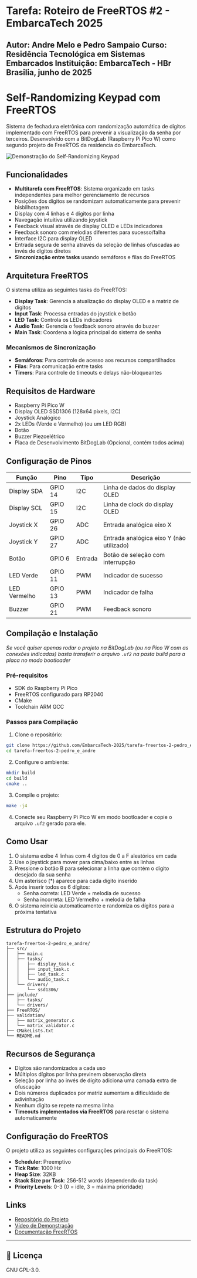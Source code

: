 # Tarefa: Roteiro de FreeRTOS #2 - EmbarcaTech 2025
Autor: **Andre Melo e Pedro Sampaio**
Curso: Residência Tecnológica em Sistemas Embarcados
Instituição: EmbarcaTech - HBr
Brasilia, junho de 2025
---

# Self-Randomizing Keypad com FreeRTOS

Sistema de fechadura eletrônica com randomização automática de dígitos implementado com FreeRTOS para prevenir a visualização da senha por terceiros. Desenvolvido com a BitDogLab (Raspberry Pi Pico W) como segundo projeto de FreeRTOS da residencia do EmbarcaTech.

![Demonstração do Self-Randomizing Keypad](./demo.gif)

## Funcionalidades

- **Multitarefa com FreeRTOS**: Sistema organizado em tasks independentes para melhor gerenciamento de recursos
- Posições dos dígitos se randomizam automaticamente para prevenir bisbilhotagem
- Display com 4 linhas e 4 dígitos por linha
- Navegação intuitiva utilizando joystick
- Feedback visual através de display OLED e LEDs indicadores
- Feedback sonoro com melodias diferentes para sucesso/falha
- Interface I2C para display OLED
- Entrada segura de senha através da seleção de linhas ofuscadas ao invés de dígitos diretos
- **Sincronização entre tasks** usando semáforos e filas do FreeRTOS

## Arquitetura FreeRTOS

O sistema utiliza as seguintes tasks do FreeRTOS:

- **Display Task**: Gerencia a atualização do display OLED e a matriz de dígitos
- **Input Task**: Processa entradas do joystick e botão
- **LED Task**: Controla os LEDs indicadores
- **Audio Task**: Gerencia o feedback sonoro através do buzzer
- **Main Task**: Coordena a lógica principal do sistema de senha

### Mecanismos de Sincronização

- **Semáforos**: Para controle de acesso aos recursos compartilhados
- **Filas**: Para comunicação entre tasks
- **Timers**: Para controle de timeouts e delays não-bloqueantes

## Requisitos de Hardware

- Raspberry Pi Pico W
- Display OLED SSD1306 (128x64 pixels, I2C)
- Joystick Analógico
- 2x LEDs (Verde e Vermelho) (ou um LED RGB)
- Botão
- Buzzer Piezoelétrico
- Placa de Desenvolvimento BitDogLab (Opcional, contém todos acima)

## Configuração de Pinos

| Função | Pino | Tipo | Descrição |
|--------|------|------|-----------|
| Display SDA | GPIO 14 | I2C | Linha de dados do display OLED |
| Display SCL | GPIO 15 | I2C | Linha de clock do display OLED |
| Joystick X | GPIO 26 | ADC | Entrada analógica eixo X |
| Joystick Y | GPIO 27 | ADC | Entrada analógica eixo Y (não utilizado) |
| Botão | GPIO 6 | Entrada | Botão de seleção com interrupção |
| LED Verde | GPIO 11 | PWM | Indicador de sucesso |
| LED Vermelho | GPIO 13 | PWM | Indicador de falha |
| Buzzer | GPIO 21 | PWM | Feedback sonoro |

## Compilação e Instalação

*Se você quiser apenas rodar o projeto na BitDogLab (ou na Pico W com as conexões indicadas) basta transferir o arquivo `.uf2` na pasta build para a placa no modo bootloader*

### Pré-requisitos
- SDK do Raspberry Pi Pico
- FreeRTOS configurado para RP2040
- CMake
- Toolchain ARM GCC

### Passos para Compilação

1. Clone o repositório:
```bash
git clone https://github.com/EmbarcaTech-2025/tarefa-freertos-2-pedro_e_andre.git
cd tarefa-freertos-2-pedro_e_andre
```

2. Configure o ambiente:
```bash
mkdir build
cd build
cmake ..
```

3. Compile o projeto:
```bash
make -j4
```

4. Conecte seu Raspberry Pi Pico W em modo bootloader e copie o arquivo `.uf2` gerado para ele.

## Como Usar

1. O sistema exibe 4 linhas com 4 dígitos de 0 a F aleatórios em cada
2. Use o joystick para mover para cima/baixo entre as linhas
3. Pressione o botão B para selecionar a linha que contém o dígito desejado da sua senha
4. Um asterisco (*) aparece para cada dígito inserido
5. Após inserir todos os 6 dígitos:
   - Senha correta: LED Verde + melodia de sucesso
   - Senha incorreta: LED Vermelho + melodia de falha
6. O sistema reinicia automaticamente e randomiza os dígitos para a próxima tentativa

## Estrutura do Projeto

```
tarefa-freertos-2-pedro_e_andre/
├── src/
│   ├── main.c
│   ├── tasks/
│   │   ├── display_task.c
│   │   ├── input_task.c
│   │   ├── led_task.c
│   │   └── audio_task.c
│   └── drivers/
│       └── ssd1306/
├── include/
│   ├── tasks/
│   └── drivers/
├── FreeRTOS/
├── validation/
│   ├── matrix_generator.c
│   └── matrix_validator.c
├── CMakeLists.txt
└── README.md
```

## Recursos de Segurança

- Dígitos são randomizados a cada uso
- Múltiplos dígitos por linha previnem observação direta
- Seleção por linha ao invés de dígito adiciona uma camada extra de ofuscação
- Dois números duplicados por matriz aumentam a dificuldade de adivinhação
- Nenhum dígito se repete na mesma linha
- **Timeouts implementados via FreeRTOS** para resetar o sistema automaticamente

## Configuração do FreeRTOS

O projeto utiliza as seguintes configurações principais do FreeRTOS:

- **Scheduler**: Preemptivo
- **Tick Rate**: 1000 Hz
- **Heap Size**: 32KB
- **Stack Size por Task**: 256-512 words (dependendo da task)
- **Priority Levels**: 0-3 (0 = idle, 3 = máxima prioridade)

## Links

- [Repositório do Projeto](https://github.com/EmbarcaTech-2025/tarefa-freertos-2-pedro_e_andre)
- [Vídeo de Demonstração](https://youtu.be/tZLZauW2s9s)
- [Documentação FreeRTOS](https://www.freertos.org/Documentation/RTOS_book.html)

---
## 📜 Licença
GNU GPL-3.0.
